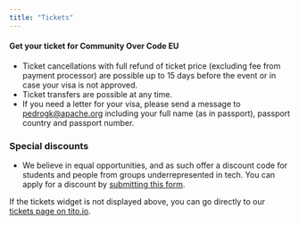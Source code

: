 ```yaml
---
title: "Tickets"
---
```


#### Get your ticket for Community Over Code EU

* Ticket cancellations with full refund of ticket price (excluding fee from payment processor) are possible up to 15 days before the event or in case your visa is not approved. 
* Ticket transfers are possible at any time.
* If you need a letter for your visa, please send a message to pedrogk@apache.org including your full name (as in passport), passport country and passport number.

<tito-widget event="softwareguru/coceu2024"></tito-widget>


### Special discounts

* We believe in equal opportunities, and as such offer a discount code for students and people from groups underrepresented in tech. You can apply for a discount by <a target="_blank" href="https://forms.gle/ifRg68CFDf4M6GXs7">submitting this form</a>.


If the tickets widget is not displayed above, you can go directly to our [tickets page on tito.io](https://ti.to/softwareguru/coceu2024).